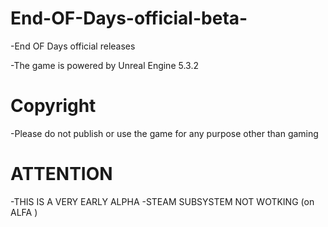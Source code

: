 # End-OF-Days-official-beta-
-End OF Days official releases

-The game is powered by Unreal Engine 5.3.2

# Copyright
-Please do not publish or use the game for any purpose other than gaming


# ATTENTION

-THIS IS A VERY EARLY ALPHA
-STEAM SUBSYSTEM NOT WOTKING (on ALFA )
